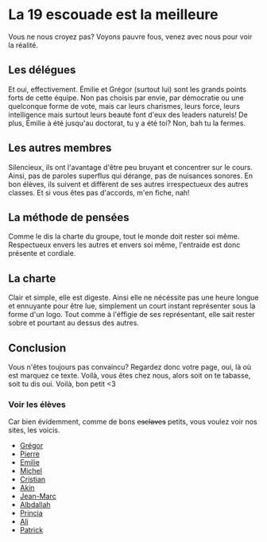 # La 19 escouade est la meilleure

Vous ne nous croyez pas? Voyons pauvre fous, venez avec nous pour voir la réalité.

## Les délégues

Et oui, effectivement. Émilie et Grégor (surtout lui) sont les grands points forts de cette équipe. Non pas choisis par envie, par démocratie ou une quelconque forme de vote, mais car leurs charismes, leurs force, leurs intelligence mais surtout leurs beauté font d'eux des leaders naturels! De plus, Émilie à été jusqu'au doctorat, tu y a été toi? Non, bah tu la fermes.

## Les autres membres

Silencieux, ils ont l'avantage d'être peu bruyant et concentrer sur le cours. Ainsi, pas de paroles superflus qui dérange, pas de nuisances sonores. En bon élèves, ils suivent et diffèrent de ses autres irrespectueux des autres classes. Et si vous êtes pas d'accords, m'en fiche, nah!

## La méthode de pensées

Comme le dis la charte du groupe, tout le monde doit rester soi même. Respectueux envers les autres et envers soi même, l'entraide est donc présente et cordiale.

## La charte

Clair et simple, elle est digeste. Ainsi elle ne nécéssite pas une heure longue et ennuyante pour être lue, simplement un court instant représenter sous la forme d'un logo. Tout comme à l'éffigie de ses représentant, elle sait rester sobre et pourtant au dessus des autres.

## Conclusion

Vous n'êtes toujours pas convaincu? Regardez donc votre page, oui, là où est marquez ce texte. Voilà, vous êtes chez nous, alors soit on te tabasse, soit tu dis oui. Voilà, bon petit <3

### Voir les élèves

Car bien évidemment, comme de bons ~~esclaves~~ petits, vous voulez voir nos sites, les voicis.

- [Grégor](https://failyriece.github.io/)
- [Pierre](https://prbe.github.io/)
- [Emilie](https://femknight.github.io/)
- [Michel](https://stuude.github.io/)
- [Cristian](https://fifthyonko.github.io/)
- [Akin](https://akin-ay.github.io/)
- [Jean-Marc](https://nxoo971.github.io/)
- [Albdallah](https://abdallah785.github.io/)
- [Princia](https://prinkuf.github.io/)
- [Ali](https://daxio190.github.io/)
- [Patrick](https://bandoba.github.io/)
